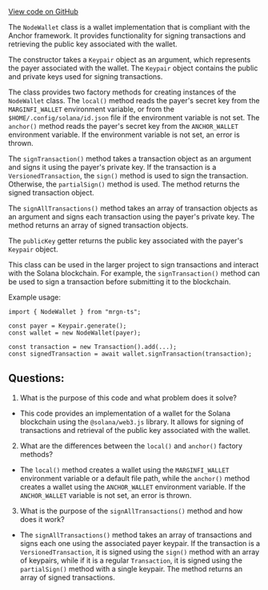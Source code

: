 [View code on GitHub](https://github.com/mrgnlabs/mrgn-ts/packages/mrgn-common/src/nodeWallet.ts)

The `NodeWallet` class is a wallet implementation that is compliant with the Anchor framework. It provides functionality for signing transactions and retrieving the public key associated with the wallet. 

The constructor takes a `Keypair` object as an argument, which represents the payer associated with the wallet. The `Keypair` object contains the public and private keys used for signing transactions. 

The class provides two factory methods for creating instances of the `NodeWallet` class. The `local()` method reads the payer's secret key from the `MARGINFI_WALLET` environment variable, or from the `$HOME/.config/solana/id.json` file if the environment variable is not set. The `anchor()` method reads the payer's secret key from the `ANCHOR_WALLET` environment variable. If the environment variable is not set, an error is thrown. 

The `signTransaction()` method takes a transaction object as an argument and signs it using the payer's private key. If the transaction is a `VersionedTransaction`, the `sign()` method is used to sign the transaction. Otherwise, the `partialSign()` method is used. The method returns the signed transaction object. 

The `signAllTransactions()` method takes an array of transaction objects as an argument and signs each transaction using the payer's private key. The method returns an array of signed transaction objects. 

The `publicKey` getter returns the public key associated with the payer's `Keypair` object. 

This class can be used in the larger project to sign transactions and interact with the Solana blockchain. For example, the `signTransaction()` method can be used to sign a transaction before submitting it to the blockchain. 

Example usage:

```
import { NodeWallet } from "mrgn-ts";

const payer = Keypair.generate();
const wallet = new NodeWallet(payer);

const transaction = new Transaction().add(...);
const signedTransaction = await wallet.signTransaction(transaction);
```
## Questions: 
 1. What is the purpose of this code and what problem does it solve?
- This code provides an implementation of a wallet for the Solana blockchain using the `@solana/web3.js` library. It allows for signing of transactions and retrieval of the public key associated with the wallet.

2. What are the differences between the `local()` and `anchor()` factory methods?
- The `local()` method creates a wallet using the `MARGINFI_WALLET` environment variable or a default file path, while the `anchor()` method creates a wallet using the `ANCHOR_WALLET` environment variable. If the `ANCHOR_WALLET` variable is not set, an error is thrown.

3. What is the purpose of the `signAllTransactions()` method and how does it work?
- The `signAllTransactions()` method takes an array of transactions and signs each one using the associated payer keypair. If the transaction is a `VersionedTransaction`, it is signed using the `sign()` method with an array of keypairs, while if it is a regular `Transaction`, it is signed using the `partialSign()` method with a single keypair. The method returns an array of signed transactions.